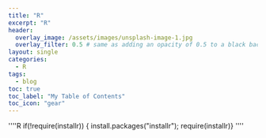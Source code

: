 ```yaml
---
title: "R"
excerpt: "R"
header:
  overlay_image: /assets/images/unsplash-image-1.jpg
  overlay_filter: 0.5 # same as adding an opacity of 0.5 to a black background
layout: single
categories:
  - R
tags:
  - blog
toc: true
toc_label: "My Table of Contents"
toc_icon: "gear"
---
```

''''R
if(!require(installr)) {
install.packages("installr"); require(installr)}
''''